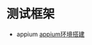 # 测试框架

- appium [appium环境搭建](http://lucia.xicp.cn/2016/11/07/appium/appium%E7%8E%AF%E5%A2%83%E6%90%AD%E5%BB%BA/)
